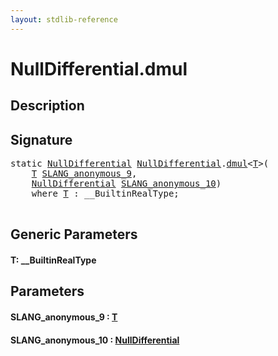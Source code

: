 ```yaml
---
layout: stdlib-reference
---
```


# NullDifferential\.dmul

## Description





## Signature 

<pre>
<span class='code_keyword'>static</span> <a href="index.md" class="code_type">NullDifferential</a> <a href="index.md" class="code_type">NullDifferential</a>.<a href="dmul.md">dmul</a>&lt;<a href="dmul.md#typeparam-T" class="code_type">T</a>&gt;(
    <a href="dmul.md#typeparam-T" class="code_type">T</a> <a href="dmul.md#decl-SLANG_anonymous_9" class="code_param">SLANG_anonymous_9</a>,
    <a href="index.md" class="code_type">NullDifferential</a> <a href="dmul.md#decl-SLANG_anonymous_10" class="code_param">SLANG_anonymous_10</a>)
    <span class='code_keyword'>where</span> <a href="dmul.md#typeparam-T" class="code_type">T</a> : __BuiltinRealType;

</pre>

## Generic Parameters

####  <a id="typeparam-T"></a>T: \_\_BuiltinRealType

## Parameters

####  <a id="decl-SLANG_anonymous_9"></a>SLANG\_anonymous\_9  : [T](dmul.md#typeparam-T)
####  <a id="decl-SLANG_anonymous_10"></a>SLANG\_anonymous\_10  : [NullDifferential](index.md)


<script>
// Fix .md links to .html when on ReadTheDocs
if (window.location.hostname.includes('readthedocs') || 
    window.location.hostname.includes('rtfd.io')) {
  document.addEventListener('DOMContentLoaded', function() {
    const links = document.querySelectorAll('a');
    links.forEach(link => {
      const href = link.getAttribute('href');
      if (href && href.includes('.md')) {
        // This regex will handle .md links with or without fragment identifiers or query parameters
        link.href = link.href.replace(/(.+)\.md(#[^?]*)?(\?.*)?$/, '$1.html$2$3');
      }
    });
  });
}
</script>

